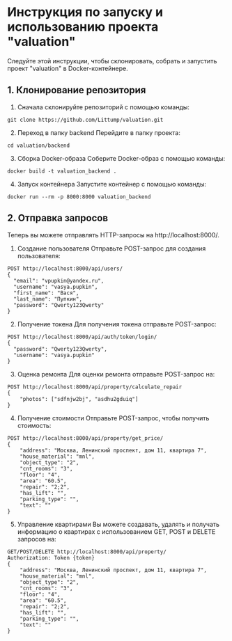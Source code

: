 # Инструкция по запуску и использованию проекта "valuation"

Следуйте этой инструкции, чтобы склонировать, собрать и запустить проект "valuation" в Docker-контейнере.

## 1. Клонирование репозитория

1. Сначала склонируйте репозиторий с помощью команды:

```
git clone https://github.com/Littump/valuation.git
```
2. Переход в папку backend
Перейдите в папку проекта:

```
cd valuation/backend
```
3. Сборка Docker-образа
Соберите Docker-образ с помощью команды:

```
docker build -t valuation_backend .
```
4. Запуск контейнера
Запустите контейнер с помощью команды:

```
docker run --rm -p 8000:8000 valuation_backend
```
## 2. Отправка запросов
Теперь вы можете отправлять HTTP-запросы на http://localhost:8000/.

1. Создание пользователя
Отправьте POST-запрос для создания пользователя:

```
POST http://localhost:8000/api/users/
{
  "email": "vpupkin@yandex.ru",
  "username": "vasya.pupkin",
  "first_name": "Вася",
  "last_name": "Пупкин",
  "password": "Qwerty123Qwerty"
}
```
2. Получение токена
Для получения токена отправьте POST-запрос:

```
POST http://localhost:8000/api/auth/token/login/
{
  "password": "Qwerty123Qwerty",
  "username": "vasya.pupkin"
}
```
3. Оценка ремонта
Для оценки ремонта отправьте POST-запрос на:

```
POST http://localhost:8000/api/property/calculate_repair
{
    "photos": ["sdfnjw2bj", "asdhu2gduiq"]
}
```
4. Получение стоимости
Отправьте POST-запрос, чтобы получить стоимость:

```
POST http://localhost:8000/api/property/get_price/
{
    "address": "Москва, Ленинский проспект, дом 11, квартира 7",
    "house_material": "mnl",
    "object_type": "2",
    "cnt_rooms": "3",
    "floor": "4",
    "area": "60.5",
    "repair": "2;2",
    "has_lift": "",
    "parking_type": "",
    "text": ""
}
```
5. Управление квартирами
Вы можете создавать, удалять и получать информацию о квартирах с использованием GET, POST и DELETE запросов на:

```
GET/POST/DELETE http://localhost:8000/api/property/
Authorization: Token {token}
{
    "address": "Москва, Ленинский проспект, дом 11, квартира 7",
    "house_material": "mnl",
    "object_type": "2",
    "cnt_rooms": "3",
    "floor": "4",
    "area": "60.5",
    "repair": "2;2",
    "has_lift": "",
    "parking_type": "",
    "text": ""
}
```
